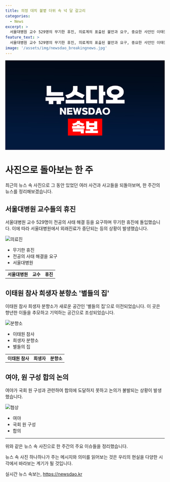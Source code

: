 ```yaml
---
title: 의정 대치 불볕 더위 속 넉 달 갈고리
categories:
  - News
excerpt: >
  서울대병원 교수 529명의 무기한 휴진, 의료계의 표출된 불만과 요구, 중요한 사안인 이태원 참사 희생자 분향소 별들의 집 이전, 국회 여야 원 구성 합의 불발, 의료계 파업 휴진으로 인한 환자들의 상황, 국회 운영위의 상황, 한은의 물가에 관한 전망, 박세리의 입장발표와 관련된 사안, 의사들의 의료농단 저지 행동, 대통령 부부 명품 수수에 대한 이의신청, 박 훈련병 추모 분향소 출몰 등의 다양한 사건 사고와 날씨를 다루고 있다.
feature_text: >
  서울대병원 교수 529명의 무기한 휴진, 의료계의 표출된 불만과 요구, 중요한 사안인 이태원 참사 희생자 분향소 별들의 집 이전, 국회 여야 원 구성 합의 불발, 의료계 파업 휴진으로 인한 환자들의 상황, 국회 운영위의 상황, 한은의 물가에 관한 전망, 박세리의 입장발표와 관련된 사안, 의사들의 의료농단 저지 행동, 대통령 부부 명품 수수에 대한 이의신청, 박 훈련병 추모 분향소 출몰 등의 다양한 사건 사고와 날씨를 다루고 있다.
image: '/assets/img/newsdao_breakingnews.jpg'
---
```


<p><img src="/assets/img/newsdao_breakingnews.jpg" alt="koreaapp 속보" /></p>

<h1>사진으로 돌아보는 한 주</h1>

<p data-ke-size="size16">최근의 뉴스 속 사진으로 그 동안 있었던 여러 사건과 사고들을 되돌아보며, 한 주간의 뉴스를 정리해보겠습니다. </p>

<h2 data-ke-size="size26">서울대병원 교수들의 휴진</h2>

<p data-ke-size="size16">서울대병원 교수 529명이 전공의 사태 해결 등을 요구하며 무기한 휴진에 돌입했습니다. 이에 따라 서울대병원에서 외래진료가 중단되는 등의 상황이 발생했습니다. </p>

<p><img src="https://cdn.pixabay.com/photo/2016/06/29/04/16/doctor-1485024_960_720.jpg" alt="의료진" width="600" height="400"></p>

<ul>
    <li>무기한 휴진</li>
    <li>전공의 사태 해결을 요구</li>
    <li>서울대병원</li>
</ul>

<table>
    <tr>
        <td style="text-align: center; height: 17px;"><b>서울대병원</b></td>
        <td style="text-align: center; height: 17px;"><b>교수</b></td>
        <td style="text-align: center; height: 17px;"><b>휴진</b></td>
    </tr>
</table>

<h2 data-ke-size="size26">이태원 참사 희생자 분향소 '별들의 집'</h2>

<p data-ke-size="size16">이태원 참사 희생자 분향소가 새로운 공간인 '별들의 집'으로 이전되었습니다. 이 곳은 향년한 이들을 추모하고 기억하는 공간으로 조성되었습니다. </p>

<p><img src="https://cdn.pixabay.com/photo/2017/04/25/15/22/sunflower-2261052_960_720.jpg" alt="분향소" width="600" height="400"></p>

<ul>
    <li>이태원 참사</li>
    <li>희생자 분향소</li>
    <li>별들의 집</li>
</ul>

<table>
    <tr>
        <td style="text-align: center; height: 17px;"><b>이태원 참사</b></td>
        <td style="text-align: center; height: 17px;"><b>희생자</b></td>
        <td style="text-align: center; height: 17px;"><b>분향소</b></td>
    </tr>
</table>

<h2 data-ke-size="size26">여야, 원 구성 합의 논의</h2>

<p data-ke-size="size16">여야가 국회 원 구성과 관련하여 합의에 도달하지 못하고 논의가 불발되는 상황이 발생했습니다. </p>

<p><img src="https://cdn.pixabay.com/photo/2015/03/26/10/29/negotiating-691397_960_720.jpg" alt="협상" width="600" height="400"></p>

<ul>
    <li>여야</li>
    <li>국회 원 구성</li>
    <li>합의</li>
</ul>

<hr>

<p data-ke-size="size16">위와 같은 뉴스 속 사진으로 한 주간의 주요 이슈들을 정리했습니다.</p>

<p data-ke-size="size16">뉴스 속 사진 하나하나가 주는 메시지와 의미를 읽어보는 것은 우리의 현실을 다양한 시각에서 바라보는 계기가 될 것입니다.</p>
실시간 뉴스 속보는, <a href="https://newsdao.kr" rel="dofollow">https://newsdao.kr</a>


